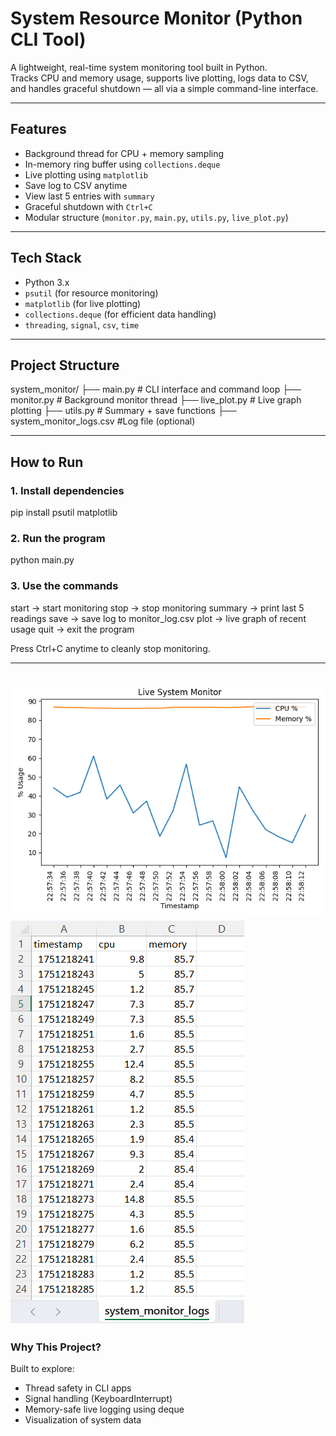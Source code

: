 # System Resource Monitor (Python CLI Tool)

A lightweight, real-time system monitoring tool built in Python.  
Tracks CPU and memory usage, supports live plotting, logs data to CSV, and handles graceful shutdown — all via a simple command-line interface.

---

## Features

- Background thread for CPU + memory sampling
- In-memory ring buffer using `collections.deque`
- Live plotting using `matplotlib`
- Save log to CSV anytime
- View last 5 entries with `summary`
- Graceful shutdown with `Ctrl+C`
- Modular structure (`monitor.py`, `main.py`, `utils.py`, `live_plot.py`)

---

## Tech Stack

- Python 3.x
- `psutil` (for resource monitoring)
- `matplotlib` (for live plotting)
- `collections.deque` (for efficient data handling)
- `threading`, `signal`, `csv`, `time`

---

## Project Structure

system_monitor/
├── main.py # CLI interface and command loop
├── monitor.py # Background monitor thread
├── live_plot.py # Live graph plotting
├── utils.py # Summary + save functions
├── system_monitor_logs.csv #Log file (optional)

---

## How to Run

### 1. Install dependencies

pip install psutil matplotlib

### 2. Run the program

python main.py

### 3. Use the commands

start     → start monitoring
stop      → stop monitoring
summary   → print last 5 readings
save      → save log to monitor_log.csv
plot      → live graph of recent usage
quit      → exit the program

Press Ctrl+C anytime to cleanly stop monitoring.

---
![Live Plot](Figure_1.png)
![Saved to CSV](image.png)
---

### Why This Project?

Built to explore:

- Thread safety in CLI apps
- Signal handling (KeyboardInterrupt)
- Memory-safe live logging using deque
- Visualization of system data


